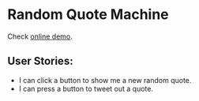 # Random Quote Machine
Check [online demo](http://codepen.io/frankbearzou/full/ENGOOP).
## User Stories:
- I can click a button to show me a new random quote.
- I can press a button to tweet out a quote.
